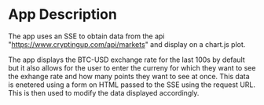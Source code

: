 # App Description
The app uses an SSE to obtain data from the api "https://www.cryptingup.com/api/markets" and display on a chart.js plot. 

The app displays the BTC-USD exchange rate for the last 100s by default but it also allows for the user to enter the curreny for which they want to see the exhange rate and how many points they want to see at once. This data is enetered using a form on HTML passed to the SSE using the request URL. This is then used to modify the data displayed accordingly. 
       